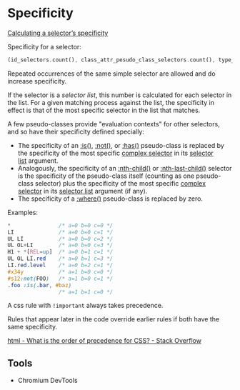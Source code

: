 # Specificity
[Calculating a selector’s specificity](https://drafts.csswg.org/selectors-4/#specificity-rules)

Specificity for a selector:
```rust
(id_selectors.count(), class_attr_pesudo_class_selectors.count(), type_pseudo_element_selectors.count())
```
Repeated occurrences of the same simple selector are allowed and do increase specificity.

If the selector is a *selector list*, this number is calculated for each selector in the list. For a given matching process against the list, the specificity in effect is that of the most specific selector in the list that matches.

A few pseudo-classes provide "evaluation contexts" for other selectors, and so have their specificity defined specially:
- The specificity of an [:is()](https://drafts.csswg.org/selectors-4/#matches-pseudo), [:not()](https://drafts.csswg.org/selectors-4/#negation-pseudo), or [:has()](https://drafts.csswg.org/selectors-4/#has-pseudo) pseudo-class is replaced by the specificity of the most specific [complex selector](https://drafts.csswg.org/selectors-4/#complex) in its [selector list](https://drafts.csswg.org/selectors-4/#selector-list) argument.
- Analogously, the specificity of an [:nth-child()](https://drafts.csswg.org/selectors-4/#nth-child-pseudo) or [:nth-last-child()](https://drafts.csswg.org/selectors-4/#nth-last-child-pseudo) selector is the specificity of the pseudo-class itself (counting as one pseudo-class selector) plus the specificity of the most specific [complex selector](https://drafts.csswg.org/selectors-4/#complex) in its [selector list](https://drafts.csswg.org/selectors-4/#selector-list) argument (if any).
- The specificity of a [:where()](https://drafts.csswg.org/selectors-4/#where-pseudo) pseudo-class is replaced by zero.

Examples:
```css
*               /* a=0 b=0 c=0 */
LI              /* a=0 b=0 c=1 */
UL LI           /* a=0 b=0 c=2 */
UL OL+LI        /* a=0 b=0 c=3 */
H1 + *[REL=up]  /* a=0 b=1 c=1 */
UL OL LI.red    /* a=0 b=1 c=3 */
LI.red.level    /* a=0 b=2 c=1 */
#x34y           /* a=1 b=0 c=0 */
#s12:not(FOO)   /* a=1 b=0 c=1 */
.foo :is(.bar, #baz)
                /* a=1 b=1 c=0 */
```

A css rule with `!important` always takes precedence.

Rules that appear later in the code override earlier rules if both have the same specificity.

[html - What is the order of precedence for CSS? - Stack Overflow](https://stackoverflow.com/questions/25105736/what-is-the-order-of-precedence-for-css)

## Tools
- Chromium DevTools

